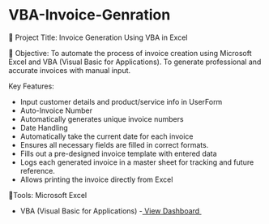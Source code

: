 # VBA-Invoice-Genration

🔷 Project Title: Invoice Generation Using VBA in Excel

🔷 Objective:
To automate the process of invoice creation using Microsoft Excel and VBA (Visual Basic for Applications).
To generate professional and accurate invoices with manual input.

Key Features:

* Input customer details and product/service info in UserForm
* Auto-Invoice Number
* Automatically generates unique invoice numbers
* Date Handling
* Automatically take the current date for each invoice
* Ensures all necessary fields are filled in correct formats.
* Fills out a pre-designed invoice template with entered data
* Logs each generated invoice in a master sheet for tracking and future reference.
* Allows printing the invoice directly from Excel
  
🔷Tools: Microsoft Excel
* VBA (Visual Basic for Applications)
  -<a href = "https://github.com/Priya21034/VBA-Invoice-Genration/blob/main/VBA%20PROJECT.xlsm"> View Dashboard </a>

